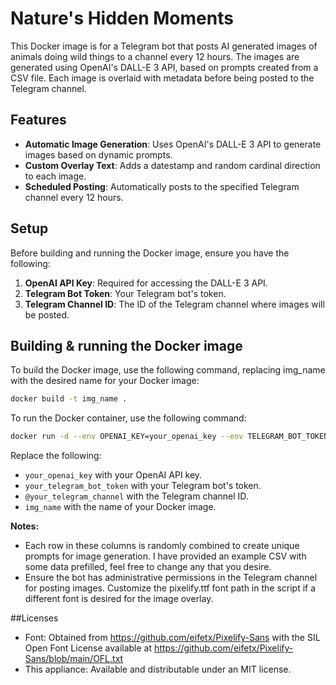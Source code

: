 # Nature's Hidden Moments

This Docker image is for a Telegram bot that posts AI generated images of animals doing wild things to a channel every 12 hours. The images are generated using OpenAI's DALL-E 3 API, based on prompts created from a CSV file. Each image is overlaid with metadata before being posted to the Telegram channel.

## Features

- **Automatic Image Generation**: Uses OpenAI's DALL-E 3 API to generate images based on dynamic prompts.
- **Custom Overlay Text**: Adds a datestamp and random cardinal direction to each image.
- **Scheduled Posting**: Automatically posts to the specified Telegram channel every 12 hours.

## Setup

Before building and running the Docker image, ensure you have the following:

1. **OpenAI API Key**: Required for accessing the DALL-E 3 API.
2. **Telegram Bot Token**: Your Telegram bot's token.
3. **Telegram Channel ID**: The ID of the Telegram channel where images will be posted.

## Building & running the Docker image

To build the Docker image, use the following command, replacing img_name with the desired name for your Docker image:
```bash
docker build -t img_name .
```

To run the Docker container, use the following command:

```bash
docker run -d --env OPENAI_KEY=your_openai_key --env TELEGRAM_BOT_TOKEN=your_telegram_bot_token --env TELEGRAM_CHANNEL=@your_telegram_channel img_name
```

Replace the following:

- `your_openai_key` with your OpenAI API key.
- `your_telegram_bot_token` with your Telegram bot's token.
- `@your_telegram_channel` with the Telegram channel ID.
- `img_name` with the name of your Docker image.


**Notes:**
- Each row in these columns is randomly combined to create unique prompts for image generation. I have provided an example CSV with some data prefilled, feel free to change any that you desire. 
- Ensure the bot has administrative permissions in the Telegram channel for posting images. Customize the pixelify.ttf font path in the script if a different font is desired for the image overlay.

##Licenses
- Font: Obtained from https://github.com/eifetx/Pixelify-Sans with the SIL Open Font License available at https://github.com/eifetx/Pixelify-Sans/blob/main/OFL.txt
- This appliance: Available and distributable under an MIT license.